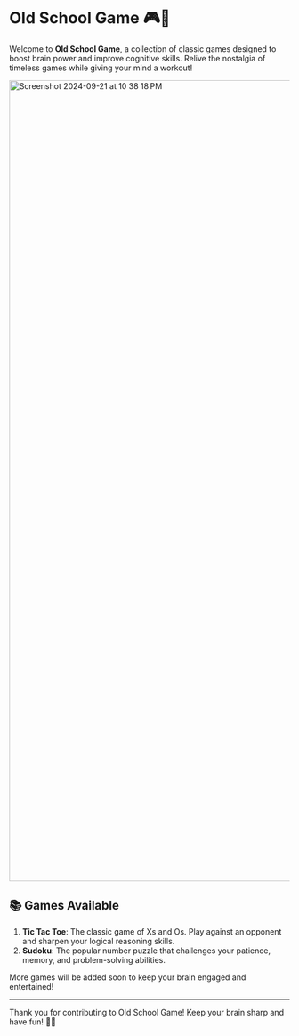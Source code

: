 # Old School Game 🎮🧠

Welcome to **Old School Game**, a collection of classic games designed to boost brain power and improve cognitive skills. Relive the nostalgia of timeless games while giving your mind a workout!

<img width="1440" alt="Screenshot 2024-09-21 at 10 38 18 PM" src="https://github.com/user-attachments/assets/732192b6-0601-4aa1-9659-ba7d7011bb67">




## 📚 Games Available

1. **Tic Tac Toe**: The classic game of Xs and Os. Play against an opponent and sharpen your logical reasoning skills.
2. **Sudoku**: The popular number puzzle that challenges your patience, memory, and problem-solving abilities.

More games will be added soon to keep your brain engaged and entertained!

---

Thank you for contributing to Old School Game! Keep your brain sharp and have fun! 🧠✨
